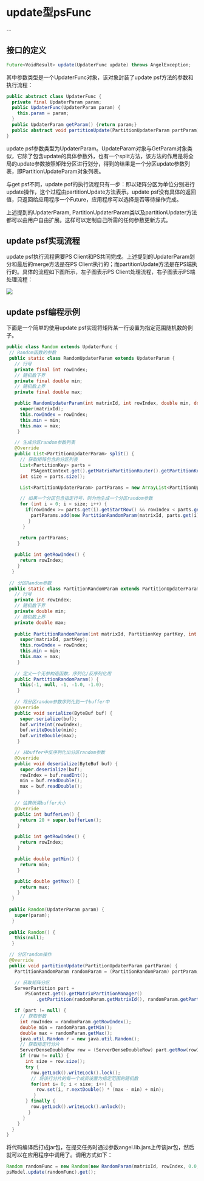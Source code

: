 # **update型psFunc**

--

## 接口的定义

```Java
Future<VoidResult> update(UpdaterFunc update) throws AngelException;
```
其中参数类型是一个UpdaterFunc对象，该对象封装了update psf方法的参数和执行流程：

```Java
public abstract class UpdaterFunc {
  private final UpdaterParam param;
  public UpdaterFunc(UpdaterParam param) {
    this.param = param;
  }
  public UpdaterParam getParam() {return param;}
  public abstract void partitionUpdate(PartitionUpdaterParam partParam);
}
``` 
update psf参数类型为UpdaterParam。UpdateParam对象与GetParam对象类似，它除了包含update的具体参数外，也有一个split方法，该方法的作用是将全局的update参数按照矩阵分区进行划分，得到的结果是一个分区update参数列表，即PartitionUpdateParam对象列表。

与get psf不同，update pof的执行流程只有一步：即以矩阵分区为单位分别进行update操作，这个过程由partitionUpdate方法表示。update psf没有具体的返回值，只返回给应用程序一个Future，应用程序可以选择是否等待操作完成。

上述提到的UpdaterParam, PartitionUpdaterParam类以及partitionUpdater方法都可以由用户自由扩展。这样可以定制自己所需的任何参数更新方式。

## **update psf实现流程**
update psf执行流程需要PS Client和PS共同完成。上述提到的UpdaterParam划分和最后的merge方法是在PS Client执行的；而partitionUpdate方法是在PS端执行的。具体的流程如下图所示，左子图表示PS Client处理流程，右子图表示PS端处理流程：

![][1]

## **update psf编程示例**
下面是一个简单的使用update psf实现将矩阵某一行设置为指定范围随机数的例子。

```Java
public class Random extends UpdaterFunc {
 // Random函数的参数
 public static class RandomUpdaterParam extends UpdaterParam {
   // 行号
   private final int rowIndex;
   // 随机数下界
   private final double min;
   // 随机数上界
   private final double max;

   public RandomUpdaterParam(int matrixId, int rowIndex, double min, double max) {
     super(matrixId);
     this.rowIndex = rowIndex;
     this.min = min;
     this.max = max;
    }

   // 生成分区random参数列表
   @Override
   public List<PartitionUpdaterParam> split() {
     // 获取矩阵包含的分区列表
     List<PartitionKey> parts =
         PSAgentContext.get().getMatrixPartitionRouter().getPartitionKeyList(matrixId);
     int size = parts.size();

     List<PartitionUpdaterParam> partParams = new ArrayList<PartitionUpdaterParam>(size);

     // 如果一个分区包含指定行号，则为他生成一个分区random参数
     for (int i = 0; i < size; i++) {
       if(rowIndex >= parts.get(i).getStartRow() && rowIndex < parts.get(i).getEndRow()) {
         partParams.add(new PartitionRandomParam(matrixId, parts.get(i), rowIndex, min, max));
        }   
      }

     return partParams;
    }
   
   public int getRowIndex() {
     return rowIndex;
    }
  }
 
 // 分区Random参数
 public static class PartitionRandomParam extends PartitionUpdaterParam {
   // 行号
   private int rowIndex;
   // 随机数下界
   private double min;
   // 随机数上界
   private double max;
   
   public PartitionRandomParam(int matrixId, PartitionKey partKey, int rowIndex, double min, double max) {
     super(matrixId, partKey);
     this.rowIndex = rowIndex;
     this.min = min;
     this.max = max;
    }
   
   // 定义一个无参构造函数，序列化/反序列化用
   public PartitionRandomParam() {
     this(-1, null, -1, -1.0, -1.0);
    }
 
   // 将分区random参数序列化到一个buffer中
   @Override
   public void serialize(ByteBuf buf) {
     super.serialize(buf);
     buf.writeInt(rowIndex);
     buf.writeDouble(min);
     buf.writeDouble(max);
    }

   // 从buffer中反序列化出分区random参数
   @Override
   public void deserialize(ByteBuf buf) {
     super.deserialize(buf);
     rowIndex = buf.readInt();
     min = buf.readDouble();
     max = buf.readDouble();
    }

   // 估算所需buffer大小
   @Override
   public int bufferLen() {
     return 20 + super.bufferLen();
    }

   public int getRowIndex() {
     return rowIndex;
    }

   public double getMin() {
     return min;
    }

   public double getMax() {
     return max;
    }
  }
 
 public Random(UpdaterParam param) {
   super(param);
  }
 
 public Random() {
   this(null);
  }

 // 分区random操作
 @Override
 public void partitionUpdate(PartitionUpdaterParam partParam) {    
   PartitionRandomParam randomParam = (PartitionRandomParam) partParam;

   // 获取矩阵分区
   ServerPartition part =
       PSContext.get().getMatrixPartitionManager()
           .getPartition(randomParam.getMatrixId(), randomParam.getPartKey().getPartitionId());

   if (part != null) {
     // 获取参数
     int rowIndex = randomParam.getRowIndex();
     double min = randomParam.getMin();
     double max = randomParam.getMax();
     java.util.Random r = new java.util.Random();
     // 获取指定行分片
     ServerDenseDoubleRow row = (ServerDenseDoubleRow) part.getRow(rowIndex);
     if (row != null) {
       int size = row.size();
       try {
         row.getLock().writeLock().lock();
         // 将该行分片的每一个成员设置为指定范围的随机数
         for(int i= 0; i < size; i++) {
           row.set(i, r.nextDouble() * (max - min) + min);
          }
       } finally {
         row.getLock().writeLock().unlock();
        }
      }
    }
  }
}
```


将代码编译后打成jar包，在提交任务时通过参数angel.lib.jars上传该jar包，然后就可以在应用程序中调用了。调用方式如下：

```Java
Random randomFunc = new Random(new RandomParam(matrixId, rowIndex, 0.0, 1.0));
psModel.update(randomFunc).get();
```


  [1]: ../img/psf_update.png